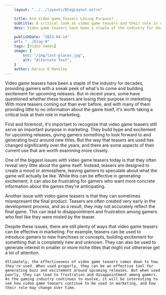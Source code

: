 ```yaml
---
    layout: "../../layouts/BlogLayout.astro"

    title: Are Video game Teasers Losing Purpose? ,                                                       
    subtitle: A critical look at video game teasers and their role in marketing ,
    desc: Video game teasers have been a staple of the industry for decades, providing gamers with a sneak peek of what's to come and building excitement for upcoming releases. But in recent years, some have questioned whether these teasers are losing their purpose in marketing.
    
    publishDate: "2023-04-14"
    url: "../blog-8"
    tags: [Video Games]
    image: {
        src: "/img/lost-places.jpg",
        alt: "Alternate Text",
    } 
    author: Darius D Hansley
---
```



<p>Video game teasers have been a staple of the industry for decades, providing gamers with a sneak peek of what's to come and building excitement for upcoming releases. But in recent years, some have questioned whether these teasers are losing their purpose in marketing. With more teasers coming out than ever before, and with many of them providing little to no information about the game itself, it's worth taking a critical look at their role in marketing.</p>

<p>First and foremost, it's important to recognize that video game teasers still serve an important purpose in marketing. They build hype and excitement for upcoming releases, giving gamers something to look forward to and generating buzz around new titles. But the way that teasers are used has changed significantly over the years, and there are some aspects of their current use that are worth examining more closely.</p>

<p>One of the biggest issues with video game teasers today is that they often reveal very little about the game itself. Instead, teasers are designed to create a mood or atmosphere, leaving gamers to speculate about what the game will actually be like. While this can be effective in generating excitement, it can also be frustrating for gamers who want more concrete information about the games they're anticipating.</p>

<p>Another issue with video game teasers is that they can sometimes misrepresent the final product. Teasers are often created very early in the development process, and as a result, they may not accurately reflect the final game. This can lead to disappointment and frustration among gamers who feel like they were misled by the teaser.</p>

<p>Despite these issues, there are still plenty of ways that video game teasers can be effective in marketing. For example, teasers can be used to introduce gamers to new franchises or concepts, building excitement for something that is completely new and unknown. They can also be used to generate interest in smaller or more niche titles that might not otherwise get a lot of attention.</p>
<p>
    
    Ultimately, the effectiveness of video game teasers comes down to how they're used. When used properly, they can be an effective tool for generating buzz and excitement around upcoming releases. But when used poorly, they can lead to frustration and disappointment among gamers. As the gaming industry continues to evolve, it will be interesting to see how video game teasers continue to be used in marketing, and how their role may change over time.

</p>